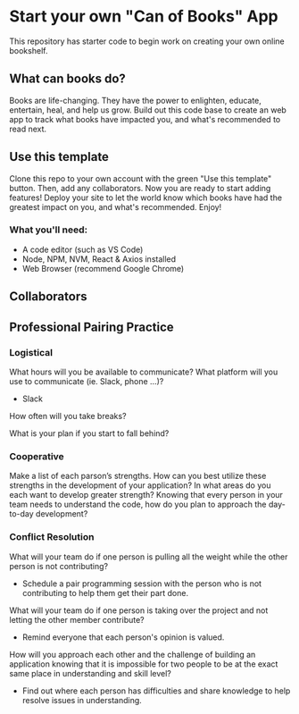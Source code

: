 # Start your own "Can of Books" App

This repository has starter code to begin work on creating your own online bookshelf.

## What can books do?

Books are life-changing. They have the power to enlighten, educate, entertain, heal, and help us grow. Build out this code base to create an web app to track what books have impacted you, and what's recommended to read next.

## Use this template

Clone this repo to your own account with the green "Use this template" button. Then, add any collaborators. Now you are ready to start adding features! Deploy your site to let the world know which books have had the greatest impact on you, and what's recommended. Enjoy!

### What you'll need:

* A code editor (such as VS Code)
* Node, NPM, NVM, React & Axios installed
* Web Browser (recommend Google Chrome)


## Collaborators

<name here>

 ## Professional Pairing Practice

### Logistical
What hours will you be available to communicate?
What platform will you use to communicate (ie. Slack, phone …)?
  * Slack
  
How often will you take breaks?
  
What is your plan if you start to fall behind?

### Cooperative
Make a list of each parson’s strengths.
How can you best utilize these strengths in the development of your application?
In what areas do you each want to develop greater strength?
Knowing that every person in your team needs to understand the code, how do you plan to approach the day-to-day development?

### Conflict Resolution
What will your team do if one person is pulling all the weight while the other person is not contributing?
  * Schedule a pair programming session with the person who is not contributing to help them get their part done.
  
What will your team do if one person is taking over the project and not letting the other member contribute?
  * Remind everyone that each person's opinion is valued.
  
How will you approach each other and the challenge of building an application knowing that it is impossible for two people to be at the exact same place in understanding and skill level?
  * Find out where each person has difficulties and share knowledge to help resolve issues in understanding.
